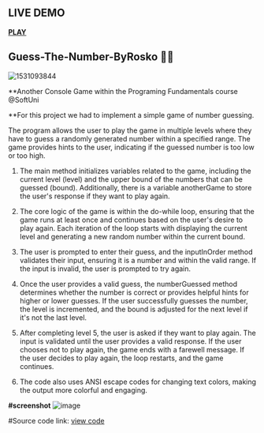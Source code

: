 ## LIVE DEMO 

[********PLAY********](https://replit.com/@roskonenov/GuessTheNumberByRosko?v=1)


## Guess-The-Number-ByRosko 🔢🤔
![1531093844](https://github.com/roskonenov/GuessTheNumberByRosko/assets/133804876/adcb604d-682c-4fbb-aee5-3971b646e50f)

**Another Console Game within the Programing Fundamentals course @SoftUni

**For this project we had to implement a simple game of number guessing.

 The program allows the user to play the game in multiple levels where they have to guess a randomly generated number within a specified range.
 The game provides hints to the user, indicating if the guessed number is too low or too high.
 
 1. The main method initializes variables related to the game, including the current level (level) and
     the upper bound of the numbers that can be guessed (bound).
     Additionally, there is a variable anotherGame to store the user's response if they want to play again.
    
 2. The core logic of the game is within the do-while loop, ensuring that the game runs at least once and continues based on the user's desire to play again.
     Each iteration of the loop starts with displaying the current level and generating a new random number within the current bound.
  
 3. The user is prompted to enter their guess, and the inputInOrder method validates their input, ensuring it is a number and within the valid range.
     If the input is invalid, the user is prompted to try again.
  
 4. Once the user provides a valid guess, the numberGuessed method determines whether the number is correct or provides helpful hints for higher or lower guesses.
     If the user successfully guesses the number, the level is incremented, and the bound is adjusted for the next level if it's not the last level.
  
 5. After completing level 5, the user is asked if they want to play again. The input is validated until the user provides a valid response.
      If the user chooses not to play again, the game ends with a farewell message.
     If the user decides to play again, the loop restarts, and the game continues.
 
 6. The code also uses ANSI escape codes for changing text colors, making the output more colorful and engaging.

**#screenshot**
![image](https://github.com/roskonenov/GuessTheNumberByRosko/assets/133804876/4da6a7e2-965e-49a7-bcb9-a6b2fbe1816d)

#Source code link: [view code](https://github.com/roskonenov/GuessTheNumberByRosko/blob/master/src/GuessTheNumberByRosko.java)



